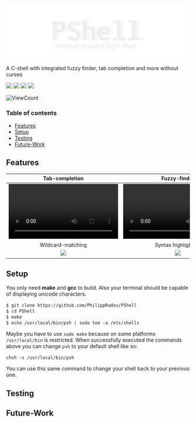 <div>
  <p align="center">
    <img src="pictures/logo_transparent.png" width="800">
  </p>
</div>

A C-shell with integrated fuzzy finder, tab completion and more without curses

![](https://img.shields.io/badge/made_for-UNIX-lightgrey)
![](https://img.shields.io/github/languages/code-size/PhilippRados/PShell)
![](https://img.shields.io/github/license/PhilippRados/PShell)
![](https://img.shields.io/badge/Dependencies-Gcc,_Make-brightgreen)
<p>
<img alt="ViewCount" src="https://views.whatilearened.today/views/github/PhilippRados/PShell.svg">
</p>

### Table of contents
* [Features](#features)
* [Setup](#setup)
* [Testing](#testing)
* [Future-Work](#future-work)


## Features
Tab-completion             | Fuzzy-finder              | Autocompletion
:-------------------------:|:-------------------------:|:-------------------------:|
![](https://user-images.githubusercontent.com/60818062/171273408-cd3f2384-a7ce-4eeb-b359-85b86843b41f.mov)|![](https://user-images.githubusercontent.com/60818062/171273532-5fb9e2a5-6072-45bb-a283-d3584741d28b.mov)|![](https://user-images.githubusercontent.com/60818062/171273620-4ce829ff-f2c4-4b7e-a027-791c0bd648b4.mov)|
Wildcard-matching | Syntax highlighting
![](https://user-images.githubusercontent.com/60818062/171273726-1774d03a-ddbc-4c37-9c18-901f33138fe5.png)|![](https://user-images.githubusercontent.com/60818062/171273732-f4f32544-f140-4f3b-9a96-a0fcc8df77fb.png)|
## Setup
You only need **make** and **gcc** to build. Also your terminal should be capable of displaying unicode characters.
```
$ git clone https://github.com/PhilippRados/PShell
$ cd PShell
$ make
$ echo /usr/local/bin/psh | sudo tee -a /etc/shells
```
Maybe you have to use `sudo make` because on some platforms `/usr/local/bin` is restricted. When successfully executed the commands above you can change `psh` to your default shell like so:
```
chsh -s /usr/local/bin/psh
```
You can use this same command to change your shell back to your previous one.


## Testing

## Future-Work
